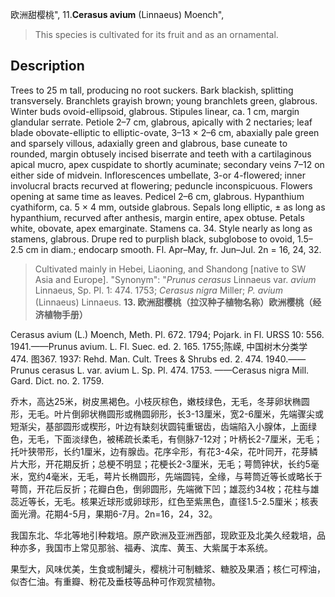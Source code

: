 欧洲甜樱桃",
11.**Cerasus avium** (Linnaeus) Moench",

> This species is cultivated for its fruit and as an ornamental.

## Description
Trees to 25 m tall, producing no root suckers. Bark blackish, splitting transversely. Branchlets grayish brown; young branchlets green, glabrous. Winter buds ovoid-ellipsoid, glabrous. Stipules linear, ca. 1 cm, margin glandular serrate. Petiole 2–7 cm, glabrous, apically with 2 nectaries; leaf blade obovate-elliptic to elliptic-ovate, 3–13 × 2–6 cm, abaxially pale green and sparsely villous, adaxially green and glabrous, base cuneate to rounded, margin obtusely incised biserrate and teeth with a cartilaginous apical mucro, apex cuspidate to shortly acuminate; secondary veins 7–12 on either side of midvein. Inflorescences umbellate, 3-or 4-flowered; inner involucral bracts recurved at flowering; peduncle inconspicuous. Flowers opening at same time as leaves. Pedicel 2–6 cm, glabrous. Hypanthium cyathiform, ca. 5 × 4 mm, outside glabrous. Sepals long elliptic, ± as long as hypanthium, recurved after anthesis, margin entire, apex obtuse. Petals white, obovate, apex emarginate. Stamens ca. 34. Style nearly as long as stamens, glabrous. Drupe red to purplish black, subglobose to ovoid, 1.5–2.5 cm in diam.; endocarp smooth. Fl. Apr–May, fr. Jun–Jul. 2n = 16, 24, 32.

> Cultivated mainly in Hebei, Liaoning, and Shandong [native to SW Asia and Europe].
  "Synonym": "*Prunus cerasus* Linnaeus var. *avium* Linnaeus, Sp. Pl. 1: 474. 1753; *Cerasus nigra* Miller; *P. avium* (Linnaeus) Linnaeus.
**13. 欧洲甜樱桃（拉汉种子植物名称）欧洲樱桃（经济植物手册）**

Cerasus avium (L.) Moench, Meth. Pl. 672. 1794; Pojark. in Fl. URSS 10: 556. 1941.——Prunus avium. L. Fl. Suec. ed. 2. 165. 1755;陈嵘, 中国树木分类学474. 图367. 1937: Rehd. Man. Cult. Trees & Shrubs ed. 2. 474. 1940.——Prunus cerasus L. var. avium L. Sp. Pl. 474. 1753. ——Cerasus nigra Mill. Gard. Dict. no. 2. 1759.

乔木，高达25米，树皮黑褐色。小枝灰棕色，嫩枝绿色，无毛，冬芽卵状椭圆形，无毛。叶片倒卵状椭圆形或椭圆卵形，长3-13厘米，宽2-6厘米，先端骤尖或短渐尖，基部圆形或楔形，叶边有缺刻状圆钝重锯齿，齿端陷入小腺体，上面绿色，无毛，下面淡绿色，被稀疏长柔毛，有侧脉7-12对；叶柄长2-7厘米，无毛；托叶狭带形，长约1厘米，边有腺齿。花序伞形，有花3-4朵，花叶同开，花芽鳞片大形，开花期反折；总梗不明显；花梗长2-3厘米，无毛；萼筒钟状，长约5毫米，宽约4毫米，无毛，萼片长椭圆形，先端圆钝，全缘，与萼筒近等长或略长于萼筒，开花后反折；花瓣白色，倒卵圆形，先端微下凹；雄蕊约34枚；花柱与雄蕊近等长，无毛。核果近球形或卵球形，红色至紫黑色，直径1.5-2.5厘米；核表面光滑。花期4-5月，果期6-7月。2n=16，24，32。

我国东北、华北等地引种栽培。原产欧洲及亚洲西部，现欧亚及北美久经栽培，品种亦多，我国市上常见那翁、福寿、滨库、黄玉、大紫属于本系统。

果型大，风味优美，生食或制罐头，樱桃汁可制糖浆、糖胶及果酒；核仁可榨油，似杏仁油。有重瓣、粉花及垂枝等品种可作观赏植物。
